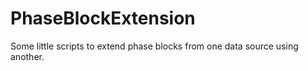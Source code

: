 # PhaseBlockExtension
Some little scripts to extend phase blocks from one data source using another.
